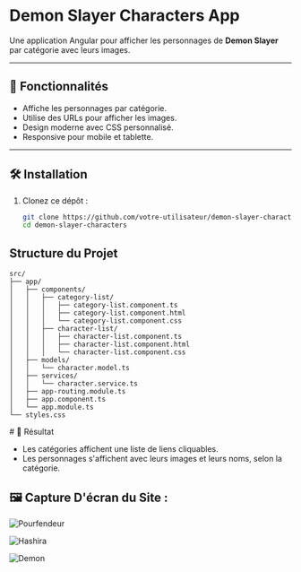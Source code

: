 # Demon Slayer Characters App

Une application Angular pour afficher les personnages de **Demon Slayer** par catégorie avec leurs images.

---

## 🚀 Fonctionnalités
- Affiche les personnages par catégorie.
- Utilise des URLs pour afficher les images.
- Design moderne avec CSS personnalisé.
- Responsive pour mobile et tablette.

---

## 🛠️ Installation

1. Clonez ce dépôt :
   ```bash
   git clone https://github.com/votre-utilisateur/demon-slayer-characters.git
   cd demon-slayer-characters


## Structure du Projet

```
src/
├── app/
│   ├── components/
│   │   ├── category-list/
│   │   │   ├── category-list.component.ts
│   │   │   ├── category-list.component.html
│   │   │   └── category-list.component.css
│   │   ├── character-list/
│   │   │   ├── character-list.component.ts
│   │   │   ├── character-list.component.html
│   │   │   └── character-list.component.css
│   ├── models/
│   │   └── character.model.ts
│   ├── services/
│   │   └── character.service.ts
│   ├── app-routing.module.ts
│   ├── app.component.ts
│   └── app.module.ts
└── styles.css
```

# 🌟 Résultat

- Les catégories affichent une liste de liens cliquables.
- Les personnages s'affichent avec leurs images et leurs noms, selon la catégorie.

## 🖼️ Capture D'écran du Site :

![Pourfendeur](src/assets/pourfendeur.png)

![Hashira](src/assets/hashira.png)

![Demon](src/assets/demon.png)

